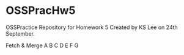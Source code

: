 # OSSPracHw5
OSSPractice Repository for Homework 5
Created by KS Lee on 24th September.

Fetch & Merge
A
B
C
D
E
F
G